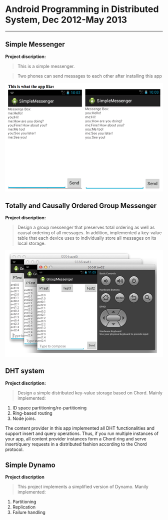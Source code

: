 # Android Programming in Distributed System, Dec 2012-May 2013
***

## Simple Messenger

**Project discription:**
> This is a simple messenger.

> Two phones can send messages to each other after installing this app

![](./Project_pics/SimpleMessenger.png)

## Totally and Causally Ordered Group Messenger

**Project discription:**
> Design a group messenger that preserves total ordering as well as causal ordering of all messages. In addition, implemented a key-value table that each device uses to individually store all messages on its local storage.

![](./Project_pics/GroupMessenger.png)

## DHT system

**Project discription:**

> Design a simple distributed key-value storage based on Chord. Mainly implemented:

1. ID space partitioning/re-partitioning 
2. Ring-based routing
3. Node joins.

The content provider in this app implemented all DHT functionalities and support insert and query operations. Thus, if you run multiple instances of your app, all content provider instances form a Chord ring and serve insert/query requests in a distributed fashion according to the Chord protocol.

## Simple Dynamo

**Project discription**

>This project implements a simplified version of Dynamo. Manily implemented:

1. Partitioning
2. Replication
3. Failure handling

